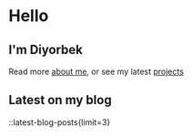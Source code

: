 # Hello

## I'm Diyorbek

Read more [about me](/about), or see my latest [projects](/projects)

## Latest on my blog

::latest-blog-posts{limit=3}
